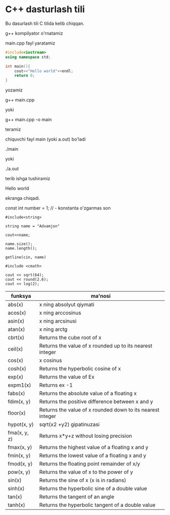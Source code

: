 # C++ dasturlash tili

Bu dasurlash tili C tilida kelib chiqqan.

g++ kompilyator o'rnatamiz

main.cpp fayl yaratamiz

```cpp
#include<iostream>
using namespace std;

int main(){
	cout<<"Hello world"<<endl;
	return 0;
}
```

yozamiz

g++ main.cpp

yoki

g++ main.cpp -o main

teramiz

chiquvchi fayl main (yoki a.out) bo'ladi

./main

yoki

./a.out

terib ishga tushiramiz

Hello world

ekranga chiqadi.

const int number = 1; // - konstanta o'zgarmas son

```
#include<string>

string name = "Adxamjon"

cout<<name;

name.size();
name.length();

getline(cin, name)
```

```
#include <cmath>

cout << sqrt(64);
cout << round(2.6);
cout << log(2);
```

funksya 	| ma'nosi     |
------------|-------------|
abs(x)		| x ning absolyut qiymati
acos(x)		| x ning arccosinus
asin(x)		| x ning arcsinusi
atan(x) 	| x ning arctg
cbrt(x)		| Returns the cube root of x
ceil(x)		| Returns the value of x rounded up to its nearest integer
cos(x)		| x cosinus
cosh(x)		| Returns the hyperbolic cosine of x
exp(x)		| Returns the value of Ex
expm1(x)	| Returns ex -1
fabs(x)		| Returns the absolute value of a floating x
fdim(x, y)	| Returns the positive difference between x and y
floor(x)	| Returns the value of x rounded down to its nearest integer
hypot(x, y)	| sqrt(x2 +y2) gipatinuzasi
fma(x, y, z)| Returns x*y+z without losing precision
fmax(x, y)	| Returns the highest value of a floating x and y
fmin(x, y)	| Returns the lowest value of a floating x and y
fmod(x, y)	| Returns the floating point remainder of x/y
pow(x, y)	| Returns the value of x to the power of y
sin(x)		| Returns the sine of x (x is in radians)
sinh(x)		| Returns the hyperbolic sine of a double value
tan(x)		| Returns the tangent of an angle
tanh(x)		| Returns the hyperbolic tangent of a double value























